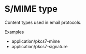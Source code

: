 # S/MIME type

Content types used in email protocols.

Examples
* application/pkcs7-mime
* application/pkcs7-signature

